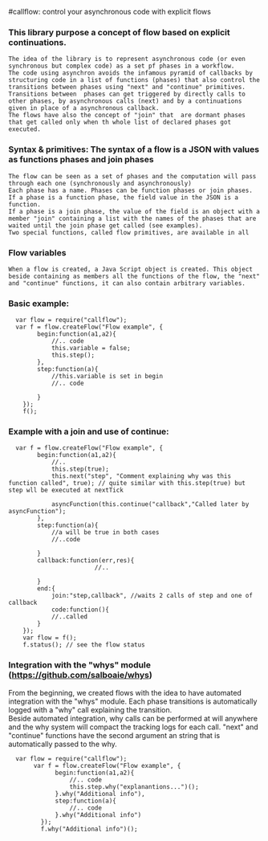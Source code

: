 #callflow:  control your asynchronous code with explicit flows

### This library purpose a concept of flow based on explicit continuations. 
    
    The idea of the library is to represent asynchronous code (or even synchronous but complex code) as a set pf phases in a workflow. 
    The code using asynchron avoids the infamous pyramid of callbacks by structuring code in a list of functions (phases) that also control the transitions between phases using "next" and "continue" primitives.
    Transitions between  phases can get triggered by directly calls to other phases, by asynchronous calls (next) and by a continuations given in place of a asynchronous callback.
    The flows have also the concept of "join" that  are dormant phases that get called only when th whole list of declared phases got executed.
        

### Syntax & primitives: The syntax of a flow is a JSON with values as functions phases and join phases 

    The flow can be seen as a set of phases and the computation will pass through each one (synchronously and asynchronously)
    Each phase has a name. Phases can be function phases or join phases. If a phase is a function phase, the field value in the JSON is a function. 
    If a phase is a join phase, the value of the field is an object with a member "join" containing a list with the names of the phases that are waited until the join phase get called (see examples).
    Two special functions, called flow primitives, are available in all   
    
### Flow variables     

    When a flow is created, a Java Script object is created. This object beside containing as members all the functions of the flow, the "next" and "continue" functions, it can also contain arbitrary variables.
    
    
### Basic example:
    
      var flow = require("callflow");
      var f = flow.createFlow("Flow example", {
            begin:function(a1,a2){
                //.. code
                this.variable = false;
                this.step();
            },
            step:function(a){
                //this.variable is set in begin
                //.. code     
                        
            }
        });
        f();


### Example with a join and use of continue:
         
      var f = flow.createFlow("Flow example", {
            begin:function(a1,a2){
                //..
                this.step(true);
                this.next("step", "Comment explaining why was this function called", true); // quite similar with this.step(true) but step wll be executed at nextTick   
                
                asyncFunction(this.continue("callback","Called later by asyncFunction");
            },
            step:function(a){
                //a will be true in both cases
                //..code
                
            }
            callback:function(err,res){
                            //..
                
            }
            end:{
                join:"step,callback", //waits 2 calls of step and one of callback
                code:function(){
                //..called     
            }            
        });
        var flow = f();
        f.status(); // see the flow status
    

###   Integration with the "whys" module (https://github.com/salboaie/whys)

 From the beginning, we created flows with the idea to have automated integration with the "whys" module. Each phase transitions is automatically logged with a "why" call explaining the transition.  
 Beside automated integration, why calls can be performed at will anywhere and the why system will compact the tracking logs for each call.
 "next" and "continue" functions have the second argument an string that is automatically passed to the why.
 
      var flow = require("callflow");
           var f = flow.createFlow("Flow example", {
                 begin:function(a1,a2){
                     //.. code
                     this.step.why("explanantions...")();                     
                 }.why("Additional info"),
                 step:function(a){
                     //.. code                
                 }.why("Additional info")
             });
             f.why("Additional info")();

